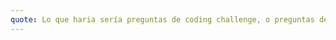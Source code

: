 ```yaml
---
quote: Lo que haria sería preguntas de coding challenge, o preguntas de programación o relacionadas y a las personas que contesten bien tegalar algo.
---
```


